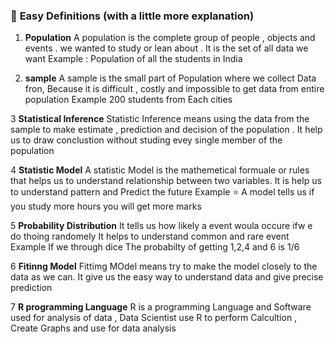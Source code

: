 
### 📘 **Easy Definitions (with a little more explanation)**

1. **Population**
  A population is the complete group of people , objects and  events . we wanted to study or lean about . It is the set of all data we want
  Example : Population of all the students in India

2. **sample**
   A sample is the small part of Population where we collect Data fron, Because it is difficult , costly and impossible to  get data from entire population
   Example 200 students from Each cities

3 **Statistical Inference**
   Statistic  Inference means using the data from the sample to make estimate , prediction and decision of the population .
   It help us to draw conclustion without studing evey single member of the population

4 **Statistic Model**
   A statistic Model is the mathemetical formuale or rules that helps us to understand relationship  between two variables. It is help us to understand pattern and Predict the future
   Example ⭐ A model tells us if you study more hours you will get more marks

5 **Probability Distribution**
   It tells us how likely a event woula occure ifw e do thoing randomely
   It helps to understand common and rare event 
   Example If we through dice The probabilty of getting 1,2,4 and 6 is 1/6

6 **Fitinng Model** 
   Fittimg MOdel means try to make the model closely to the data as we can.
   It give us the easy way to understand data and give precise prediction

7 **R programming Language**
    R is a programming Language and Software used for analysis of data ,
    Data Scientist use R to perform Calcultion , Create Graphs and use for data analysis

   
